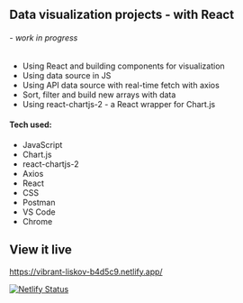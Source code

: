 ## Data visualization projects - with React
###### - work in progress

*  Using React and building components for visualization
*  Using data source in JS
*  Using API data source with real-time fetch with axios
*  Sort, filter and build new arrays with data
*  Using react-chartjs-2 - a React wrapper for Chart.js



#### Tech used: 
- JavaScript
- Chart.js
- react-chartjs-2
- Axios
- React
- CSS
- Postman
- VS Code
- Chrome


## View it live
https://vibrant-liskov-b4d5c9.netlify.app/

[![Netlify Status](https://api.netlify.com/api/v1/badges/59c5a216-959b-40aa-9442-177e5bb37da6/deploy-status)](https://app.netlify.com/sites/vibrant-liskov-b4d5c9/deploys)
